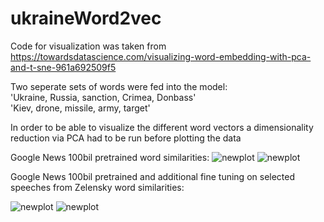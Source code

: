 # ukraineWord2vec

Code for visualization was taken from https://towardsdatascience.com/visualizing-word-embedding-with-pca-and-t-sne-961a692509f5

Two seperate sets of words were fed into the model: <br>
'Ukraine, Russia, sanction, Crimea, Donbass'<br>
'Kiev, drone, missile, army, target'<br>

In order to be able to visualize the different word vectors a dimensionality reduction via PCA had to be run before plotting the data


Google News 100bil pretrained word similarities:
![newplot](https://user-images.githubusercontent.com/81179144/166687098-1136776d-0c04-4a4c-bf21-b21b7b30cbf9.png) 
![newplot](https://user-images.githubusercontent.com/81179144/166687278-a5038033-e2d9-4214-ae5b-637cd1362748.png)



Google News 100bil pretrained and additional fine tuning on selected speeches from Zelensky word similarities:

![newplot](https://user-images.githubusercontent.com/81179144/167444017-8c12aab7-3646-4112-a81a-2b45dce98057.png)
![newplot](https://user-images.githubusercontent.com/81179144/167444247-efc8c8a4-5d34-4ace-bd0b-a566030598de.png)
